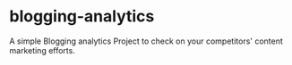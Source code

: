 # blogging-analytics
A simple Blogging analytics Project to check on your competitors' content marketing efforts.
